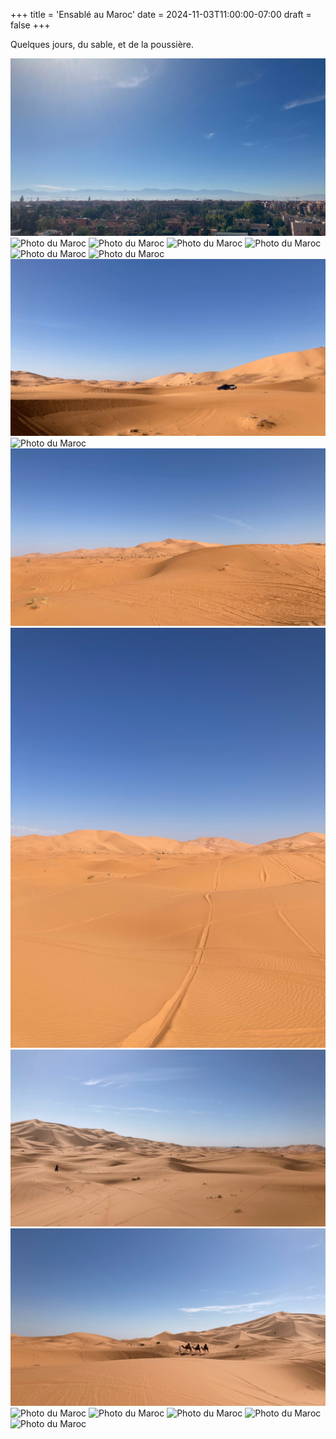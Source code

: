 +++
title = 'Ensablé au Maroc'
date = 2024-11-03T11:00:00-07:00
draft = false
+++

Quelques jours, du sable, et de la poussière.

![Photo du Maroc](IMG_5700.jpeg)
![Photo du Maroc](IMG_5739.jpeg)
![Photo du Maroc](IMG_5768.jpeg)
![Photo du Maroc](IMG_5780.jpeg)
![Photo du Maroc](IMG_5782.jpeg)
![Photo du Maroc](IMG_5783.jpeg)
![Photo du Maroc](IMG_5792.jpeg)
![Photo du Maroc](IMG_5800.jpeg)
![Photo du Maroc](IMG_6612.jpeg)
![Photo du Maroc](IMG_5829.jpeg)
![Photo du Maroc](IMG_5850.jpeg)
![Photo du Maroc](IMG_5840.jpeg)
![Photo du Maroc](IMG_5864.jpeg)
![Photo du Maroc](IMG_5865.jpeg)
![Photo du Maroc](IMG_5881.jpeg)
![Photo du Maroc](IMG_5887.jpeg)
![Photo du Maroc](IMG_5894.jpeg)
![Photo du Maroc](IMG_5902.jpeg)